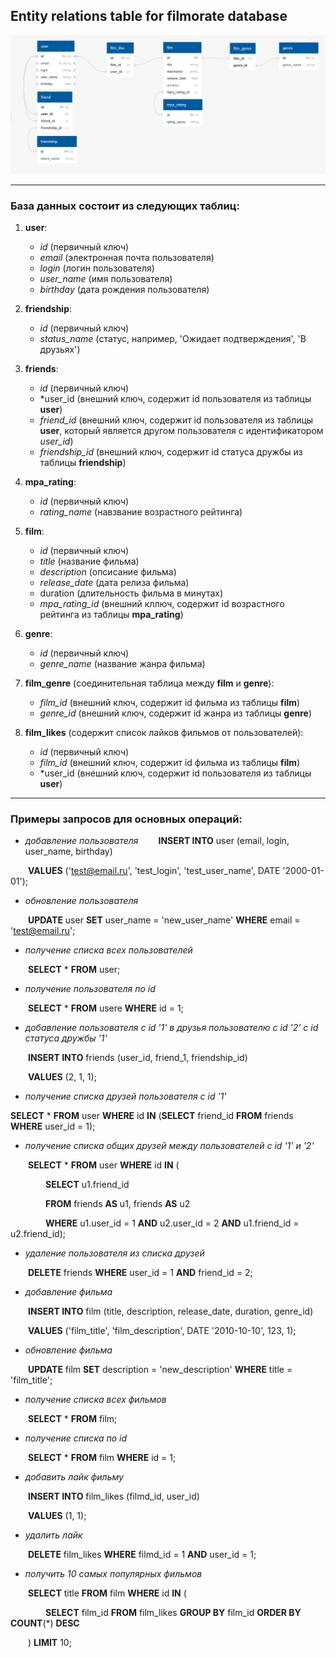 ## Entity relations table for filmorate database

![er table](filmorate_er_table.jpg)

---
### База данных состоит из следующих таблиц:
1. __user__:
   -  *id* (первичный ключ)
   -  *email* (электронная почта пользователя)
   -  *login* (логин пользователя)
   -  *user_name* (имя пользователя)
   -  *birthday* (дата рождения пользователя)

2. __friendship__:
   - *id* (первичный ключ)
   - *status_name* (статус, например, 'Ожидает подтверждения', 'В друзьях')
3. __friends__:
    - *id* (первичный ключ)
    - *user_id (внешний ключ, содержит id пользователя из таблицы __user__)
    - *friend_id* (внешний ключ, содержит id пользователя из таблицы __user__, который является другом пользователя c идентификатором *user_id*)
    - *friendship_id* (внешний ключ, содержит id статуса дружбы из таблицы __friendship__)
4. __mpa_rating__:
   - *id* (первичный ключ)
   - *rating_name* (навзвание возрастного рейтинга) 
5. __film__:
   - *id* (первичный ключ)
   - *title* (название фильма)
   - *description* (опсисание фильма)
   - *release_date* (дата релиза фильма)
   - duration (длительность фильма в минутах)
   - *mpa_rating_id* (внешний кллюч, содержит id возрастного рейтинга из таблицы __mpa_rating__)
6. __genre__:
   - *id* (первичный ключ)
   - *genre_name* (название жанра фильма)
7. __film_genre__ (соединительная таблица между __film__ и __genre__):
   - *film_id* (внешний ключ, содержит id фильма из таблицы __film__)
   - *genre_id* (внешний ключ, содержит id жанра из таблицы __genre__)
8. __film_likes__ (содержит список лайков фильмов от пользователей):
   - *id* (первичный ключ)
   - *film_id* (внешний ключ, содержит id фильма из таблицы __film__)
   - *user_id (внешний ключ, содержит id пользователя из таблицы __user__)
---

### Примеры запросов для основных операций:
- *добавление пользователя*
&emsp;&emsp;__INSERT INTO__ user (email, login, user_name, birthday)

&emsp;&emsp;__VALUES__ ('test@email.ru', 'test_login', 'test_user_name', DATE '2000-01-01');

   
- *обновление пользователя*
  
&emsp;&emsp;__UPDATE__ user __SET__ user_name = 'new_user_name' __WHERE__ email = 'test@email.ru';

- *получение списка всех пользователей*

&emsp;&emsp;__SELECT__ * __FROM__ user;

- *получение пользователя по id*
  
&emsp;&emsp;__SELECT__ * __FROM__ usere __WHERE__ id = 1;

- *добавление пользователя с id '1' в друзья пользователю с id '2' с id статуса дружбы '1'*
  
&emsp;&emsp;__INSERT INTO__ friends (user_id, friend_1, friendship_id)

&emsp;&emsp;__VALUES__ (2, 1, 1);

- *получение списка друзей пользователя с id '1'*
  
__SELECT__ * __FROM__ user __WHERE__ id __IN__ (__SELECT__ friend_id __FROM__ friends __WHERE__ user_id = 1);

- *получение списка общих друзей между пользователей с id '1' и '2'*
  
&emsp;&emsp;__SELECT__ * __FROM__ user __WHERE__ id __IN__ (

&emsp;&emsp;&emsp;&emsp;__SELECT__ u1.friend_id

&emsp;&emsp;&emsp;&emsp;__FROM__ friends __AS__ u1, friends __AS__ u2

&emsp;&emsp;&emsp;&emsp;__WHERE__ u1.user_id = 1 __AND__ u2.user_id = 2 __AND__ u1.friend_id = u2.friend_id);

- *удаление пользователя из списка друзей*

&emsp;&emsp;__DELETE__ friends __WHERE__ user_id = 1 __AND__ friend_id = 2;

- *добавление фильма*

&emsp;&emsp;__INSERT INTO__ film (title, description, release_date, duration, genre_id)

&emsp;&emsp;__VALUES__ ('film_title', 'film_description', DATE '2010-10-10', 123, 1);

- *обновление фильма*

&emsp;&emsp;__UPDATE__ film __SET__ description = 'new_description' __WHERE__ title = 'film_title';

- *получение списка всех фильмов*

&emsp;&emsp;__SELECT__ * __FROM__ film;

- *получение списка по id*

&emsp;&emsp;__SELECT__ * __FROM__ film __WHERE__ id = 1;

- *добавить лайк фильму*

&emsp;&emsp;__INSERT INTO__ film_likes (filmd_id, user_id)


&emsp;&emsp;__VALUES__ (1, 1);

- *удалить лайк*

&emsp;&emsp;__DELETE__ film_likes __WHERE__ filmd_id = 1 __AND__ user_id = 1; 

- *получить 10 самых популярных фильмов*

&emsp;&emsp;__SELECT__ title __FROM__ film __WHERE__ id __IN__ (

&emsp;&emsp;&emsp;&emsp;__SELECT__ film_id __FROM__ film_likes __GROUP BY__ film_id __ORDER BY__ __COUNT__(*) __DESC__

&emsp;&emsp;) __LIMIT__ 10;

